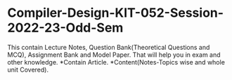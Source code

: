 # Compiler-Design-KIT-052-Session-2022-23-Odd-Sem
This contain Lecture Notes, Question Bank(Theoretical Questions and MCQ), Assignment Bank and Model Paper. That will help you in exam and other knowledge. *Contain Article. *Content(Notes-Topics wise and whole unit Covered).
